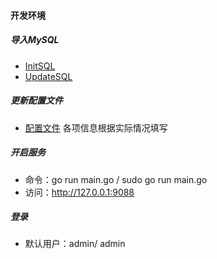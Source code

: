 #### 开发环境
##### 导入MySQL
- [InitSQL](../../../sql/init.sql)
- [UpdateSQL](../../sql/update.sql) 

##### 更新配置文件
- [配置文件](../../../../config.json)  各项信息根据实际情况填写

##### 开启服务
- 命令：go run main.go / sudo go run main.go
- 访问：http://127.0.0.1:9088 

##### 登录
- 默认用户：admin/ admin